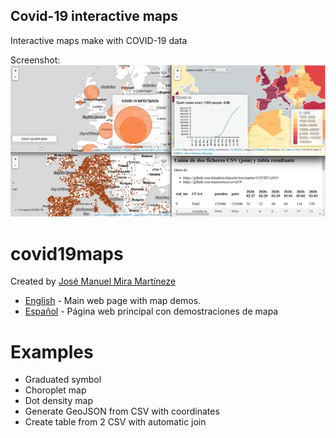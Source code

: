 ## Covid-19 interactive maps

Interactive maps make with COVID-19 data

Screenshot:
![alt text](https://github.com/josemamira/covid19maps/blob/master/src/img/portada.png "Covid-19 interactive maps")

covid19maps
=============

Created by [José Manuel Mira Martíneze](https://github.com/josemamira/)

* [English](https://josemamira.github.io/covid19maps/) - Main web page with map demos.
* [Español](https://josemamira.github.io/covid19maps/index-es.html) - Página web principal con demostraciones de mapa


Examples
=============

  - Graduated symbol
  - Choroplet map
  - Dot density map
  - Generate GeoJSON from CSV with coordinates
  - Create table from 2 CSV with automatic join


